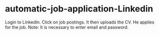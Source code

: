 # automatic-job-application-Linkedin
Login to LinkedIn. Click on job postings. It then uploads the CV. He applies for the job.
Note: It is necessary to enter email and password.
